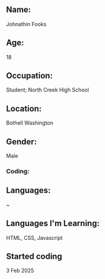 ## Name:
  Johnathin Fooks
## Age:
  18
## Occupation:
  Student; North Creek High School
## Location:
  Bothell Washington
## Gender:
  Male

### Coding:
  ## Languages:
  ~
  ## Languages I'm Learning:
  HTML, CSS, Javascript
  ## Started coding
  3 Feb 2025
